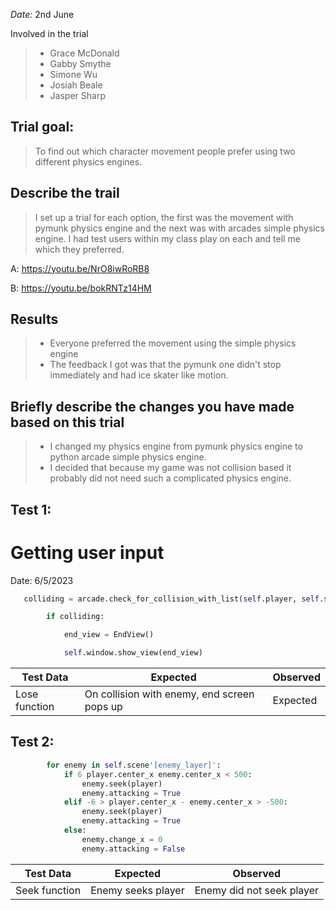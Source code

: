 _Date:_ 2nd June

Involved in the trial
>- Grace McDonald
>- Gabby Smythe
>- Simone Wu
>- Josiah Beale
>- Jasper Sharp

## Trial goal:
> To find out which character movement people prefer using two different physics engines.
>

## Describe the trail
>I set up a trial for each option, the first was the movement with pymunk physics engine and the next was with arcades simple physics engine. I had test users within my class play on each and tell me which they preferred.


A:
https://youtu.be/NrO8iwRoRB8

B:
https://youtu.be/bokRNTz14HM


## Results
> - Everyone preferred the movement using the simple physics engine
> - The feedback I got was that the pymunk one didn't stop immediately and had ice skater like motion.
>
## Briefly describe the changes you have made based on this trial
> - I changed my physics engine from pymunk physics engine to python arcade simple physics engine.
> - I decided that because my game was not collision based it probably did not need such a complicated physics engine.

## Test 1:
# Getting user input

Date: 6/5/2023

```python
   colliding = arcade.check_for_collision_with_list(self.player, self.scene['enemies'])

        if colliding:

            end_view = EndView()

            self.window.show_view(end_view)
```

| Test Data                    | Expected                        | Observed                       |
| ---------------------------- | ------------------------------- | ------------------------------ |
| Lose function    | On collision with enemy, end screen pops up                        | Expected                     |

## Test 2:


```python
        for enemy in self.scene'[enemy_layer]':
	        if 6 player.center_x enemy.center_x < 500: 
		        enemy.seek(player) 
		        enemy.attacking = True 
		    elif -6 > player.center_x - enemy.center_x > -500: 
			    enemy.seek(player) 
			    enemy.attacking = True 
			else: 
				enemy.change_x = 0 
				enemy.attacking = False
```

| Test Data                    | Expected                        | Observed                       |
| ---------------------------- | ------------------------------- | ------------------------------ |
| Seek function  | Enemy seeks player     | Enemy did not seek player    |